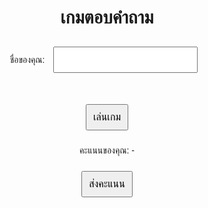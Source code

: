 <html lang="th">
<head>
  <meta charset="UTF-8">
  <title>เกมตอบคำถาม - Project1</title>
  <style>
    body { font-family: 'Prompt', sans-serif; text-align: center; margin: 50px; }
    input, button { font-size: 1rem; margin: 10px; padding: 10px; }
  </style>
</head>
<body>

  <h1>เกมตอบคำถาม</h1>

  <label>ชื่อของคุณ: <input type="text" id="nameInput" /></label><br><br>

  <button onclick="playGame()">เล่นเกม</button>
  <p id="scoreDisplay">คะแนนของคุณ: -</p>

  <button onclick="submitScore()">ส่งคะแนน</button>

  <script>
    let score = 0;

    function playGame() {
      // เกมจำลองสุ่มคะแนน (แทนคำถามจริง)
      score = Math.floor(Math.random() * 11); // 0–10
      document.getElementById("scoreDisplay").textContent = "คะแนนของคุณ: " + score;
    }

    function submitScore() {
      const name = document.getElementById("nameInput").value.trim();
      if (!name) {
        alert("กรุณากรอกชื่อก่อนส่งคะแนน");
        return;
      }

      const endpoint = "https://script.google.com/macros/s/AKfycbzUn4eOgqitlO3WsHGwD4tADZS1HL04hQ5C6fE_8L3-pr4J1yiobdQtrt2gLaQ2FGW8BQ/exec"; // แทนด้วย URL ของคุณ

      fetch(endpoint, {
        method: "POST",
        headers: { "Content-Type": "application/json" },
        body: JSON.stringify({ name: name, score: score })
      })
      .then(response => response.json())
      .then(data => {
        alert("ส่งคะแนนเรียบร้อยแล้ว!");
        console.log("บันทึกสำเร็จ:", data);
      })
      .catch(error => {
        console.error("เกิดข้อผิดพลาด:", error);
        alert("ส่งคะแนนไม่สำเร็จ");
      });
    }
  </script>

</body>
</html>
